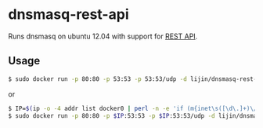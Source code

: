 dnsmasq-rest-api
============

Runs dnsmasq on ubuntu 12.04 with support for [REST API](https://github.com/bpaquet/dnsmasq-rest-api).

Usage
-----

```bash
$ sudo docker run -p 80:80 -p 53:53 -p 53:53/udp -d lijin/dnsmasq-rest-api:precise
```
or
```bash
$ IP=$(ip -o -4 addr list docker0 | perl -n -e 'if (m{inet\s([\d\.]+)\/\d+\s}xms) { print $1 }')
$ sudo docker run -p 80:80 -p $IP:53:53 -p $IP:53:53/udp -d lijin/dnsmasq-rest-api:precise
```